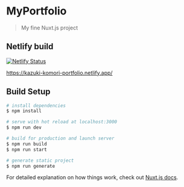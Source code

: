 # MyPortfolio

> My fine Nuxt.js project

## Netlify build

[![Netlify Status](https://api.netlify.com/api/v1/badges/84554709-9848-48b4-9794-84068764cdb9/deploy-status)](https://app.netlify.com/sites/kazuki-komori-portfolio/deploys)

https://kazuki-komori-portfolio.netlify.app/

## Build Setup

```bash
# install dependencies
$ npm install

# serve with hot reload at localhost:3000
$ npm run dev

# build for production and launch server
$ npm run build
$ npm run start

# generate static project
$ npm run generate
```

For detailed explanation on how things work, check out [Nuxt.js docs](https://nuxtjs.org).
